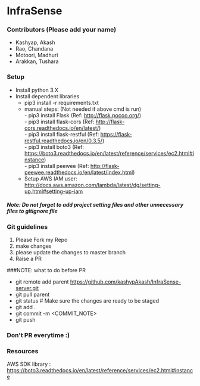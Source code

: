 # InfraSense 

### Contributors (Please add your name)
* Kashyap, Akash
* Rao, Chandana
* Motoori, Madhuri
* Arakkan, Tushara


### Setup
* Install python 3.X
* Install dependent libraries
    - pip3 install -r requirements.txt
    - manual steps: (Not needed if above cmd is run)  
                      - pip3 install Flask (Ref: http://flask.pocoo.org/)  
                      - pip3 install flask-cors (Ref: http://flask-cors.readthedocs.io/en/latest/)  
                      - pip3 install flask-restful (Ref: https://flask-restful.readthedocs.io/en/0.3.5/)  
                      - pip3 install boto3 (Ref: https://boto3.readthedocs.io/en/latest/reference/services/ec2.html#instance)  
                      - pip3 install peewee (Ref: http://flask-peewee.readthedocs.io/en/latest/index.html)  
    - Setup AWS IAM user: http://docs.aws.amazon.com/lambda/latest/dg/setting-up.html#setting-up-iam  

##### Note: Do not forget to add project setting files and other unnecessary files to gitignore file                    

### Git guidelines
1. Please Fork my Repo
2. make changes 
3. please update the changes to master branch
4. Raise a PR

###NOTE: what to do before PR
 - git remote add parent https://github.com/kashypAkash/InfraSense-server.git
 - git pull parent
 - git status  # Make sure the changes are ready to be staged
 - git add .
 - git commit -m <COMMIT_NOTE>
 - git push
 
### Don't PR everytime :)


### Resources
AWS SDK library : https://boto3.readthedocs.io/en/latest/reference/services/ec2.html#instance
